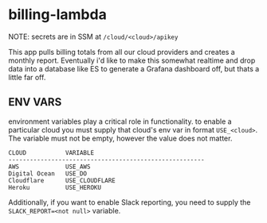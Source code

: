 # billing-lambda

NOTE: secrets are in SSM at `/cloud/<cloud>/apikey`

This app pulls billing totals from all our cloud providers and creates a monthly report. Eventually i'd like to make this somewhat realtime and drop data into a database like ES to generate a Grafana dashboard off, but thats a little far off.


## ENV VARS
environment variables play a critical role in functionality. to enable a particular cloud you must supply that cloud's env var in format `USE_<cloud>`. The variable must not be empty, however the value does not matter.

```
CLOUD           VARIABLE        
-------------------------------------------------------
AWS             USE_AWS
Digital Ocean   USE_DO
Cloudflare      USE_CLOUDFLARE
Heroku          USE_HEROKU

```

Additionally, if you want to enable Slack reporting, you need to supply the `SLACK_REPORT=<not null>` variable.